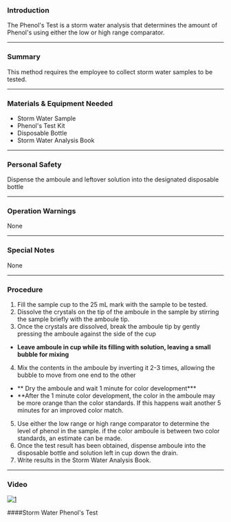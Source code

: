 ### Introduction
The Phenol's Test is a storm water analysis that determines the amount of Phenol's using either the low or high range comparator.
***

### Summary
This method requires the employee to collect storm water samples to be tested.
***

### Materials & Equipment Needed
- Storm Water Sample
- Phenol's Test Kit
- Disposable Bottle
- Storm Water Analysis Book
***

### Personal Safety
Dispense the amboule and leftover solution into the designated disposable bottle
***

### Operation Warnings
None
***

### Special Notes
None 
***

### Procedure
1. Fill the sample cup to the 25 mL mark with the sample to be tested.
2. Dissolve the crystals on the tip of the amboule in the sample by stirring the sample briefly with the amboule tip.
3. Once the crystals are dissolved, break the amboule tip by gently pressing the amboule against the side of the cup
- **Leave amboule in cup while its filling with solution, leaving a small bubble for mixing**
4. Mix the contents in the amboule by inverting it 2-3 times, allowing the bubble to move from one end to the other
- ** Dry the amboule and wait 1 minute for color development***
- **After the 1 minute color development, the color in the amboule may be more orange than the color standards. If this happens wait another 5 minutes for an improved color match.
5. Use either the low range or high range comparator to determine the level of phenol in the sample. if the color amboule is between two color standards, an estimate can be made.
6. Once the test result has been obtained, dispense amboule into the disposable bottle and solution left in cup down the drain.
7. Write results in the Storm Water Analysis Book.
***

### Video

[![1](http://img.youtube.com/vi/lP2233tJfWA/0.jpg)](https://www.youtube.com/watch?v=lP2233tJfWA "Storm Water Phenol's Test")

####Storm Water Phenol's Test